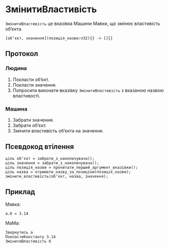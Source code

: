 # ЗмінитиВластивість

`ЗмінитиВластивість` <keyword>це</keyword> вказівка <subject>Машини Мавки</subject>, що змінює властивість обʼєкта.

```
[обʼєкт, значення](позиція_назви:п32){} -> []{}
```

## Протокол

### Людина

1. Покласти обʼєкт.
2. Покласти значення.
3. Попросити виконати вказівку `ЗмінитиВластивість` з вказаною назвою властивості.

### Машина

1. Забрати значення.
2. Забрати обʼєкт.
3. Змінити властивість обʼєкта на значення.

## Псевдокод втілення

```ціль
ціль обʼєкт = забрати_з_накопичувача();
ціль значення = забрати_з_накопичувача();
ціль позиція_назви = прочитати_перший_аргумент_вказівки();
ціль назва = отримати_назву_за_позицією(позиція_назви);
змінити_властивість(обʼєкт, назва, значення);
```

## Приклад

<subject>Мавка</subject>:

```мавка
а.б = 3.14
```

<subject>МаМа</subject>:

```мама
Звернутись а
ПокластиКонстанту 3.14
ЗмінитиВластивість б
```